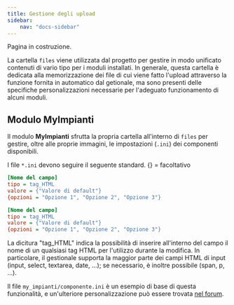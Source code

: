 ```yaml
---
title: Gestione degli upload
sidebar:
    nav: "docs-sidebar"
---
```


Pagina in costruzione.

La cartella `files` viene utilizzata dal progetto per gestire in modo unificato contenuti di vario tipo per i moduli installati.
In generale, questa cartella è dedicata alla memorizzazione dei file di cui viene fatto l'upload attraverso la funzione fornita in automatico dal getionale, ma sono presenti delle specifiche personalizzazioni necessarie per l'adeguato funzionamento di alcuni moduli.

## Modulo MyImpianti

Il modulo **MyImpianti** sfrutta la propria cartella all'interno di `files` per gestire, oltre alle proprie immagini, le impostazioni (`.ini`) dei componenti disponibili.

I file `*.ini` devono seguire il seguente standard. {} = facoltativo

```ini
[Nome del campo]
tipo = tag_HTML
valore = {"Valore di default"}
{opzioni = "Opzione 1", "Opzione 2", "Opzione 3"}

[Nome del campo]
tipo = tag_HTML
valore = {"Valore di default"}
{opzioni = "Opzione 1", "Opzione 2", "Opzione 3"}
```

La dicitura "tag_HTML" indica la possibilità di inserire all'interno del campo il nome di un qualsiasi tag HTML per l'utilizzo durante la modifica.
In particolare, il gestionale supporta la maggior parte dei campi HTML di input (input, select, textarea, date, ...); se necessario, è inoltre possibile  (span, p, ...).

Il file `my_impianti/componente.ini` è un esempio di base di questa funzionalità, e un'ulteriore personalizzazione può essere trovata [nel forum](http://www.openstamanager.com/forum/viewtopic.php?f=5&t=93).
